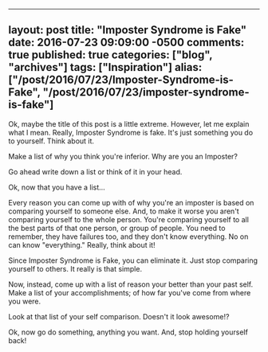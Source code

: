   ---
  layout: post
  title: "Imposter Syndrome is Fake"
  date: 2016-07-23 09:09:00 -0500
  comments: true
  published: true
  categories: ["blog", "archives"]
  tags: ["Inspiration"]
  alias: ["/post/2016/07/23/Imposter-Syndrome-is-Fake", "/post/2016/07/23/imposter-syndrome-is-fake"]
  ---
<!-- more -->
<p>Ok, maybe the title of this post is a little extreme. However, let me explain what I mean. Really, Imposter Syndrome is fake. It's just something you do to yourself. Think about it.</p>
<p>Make a list of why you think you're inferior. Why are you an Imposter?</p>
<p>Go ahead write down a list or think of it in your head.</p>
<p>Ok, now that you have a list...</p>
<p>Every reason you can come up with of why you're an imposter is based on comparing yourself to someone else. And, to make it worse you aren't comparing yourself to the whole person. You're comparing yourself to all the best parts of that one person, or group of people. You need to remember, they have failures too, and they don't know everything. No on can know "everything." Really, think about it!</p>
<p>Since Imposter Syndrome is Fake, you can eliminate it. Just stop comparing yourself to others. It really is that simple.</p>
<p>Now, instead, come up with a list of reason your better than your past self. Make a list of your accomplishments; of how far you've come from where you were.</p>
<p>Look at that list of your self comparison. Doesn't it look awesome!?</p>
<p>Ok, now go do something, anything you want. And, stop holding yourself back!</p>
